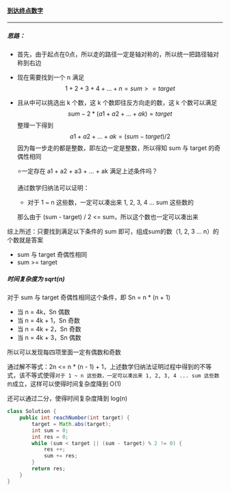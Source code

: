 #### <a href="https://leetcode.cn/problems/reach-a-number/">到达终点数字</a>

----------------

##### 思路：

- 首先，由于起点在0点，所以走的路径一定是轴对称的，所以统一把路径轴对称到右边

- 现在需要找到一个 n 满足 
  $$
  1+2+3+4+...+n=sum>=target
  $$

- 且从中可以挑选出 k 个数，这 k 个数即往反方向走的数，这 k 个数可以满足
  $$
  sum - 2 * (a1 + a2 + ... + ak) = target
  $$
  整理一下得到
  $$
  a1 + a2 + ... + ak = (sum - target) / 2
  $$
  因为每一步走的都是整数，即左边一定是整数，所以得知 sum 与 target 的奇偶性相同

  :star:一定存在 a1 + a2 + a3 + ... + ak 满足上述条件吗？

  通过数学归纳法可以证明：

  - 对于 1 ~ n 这些数，一定可以凑出来 1, 2, 3, 4 ... sum 这些数的

  那么由于 (sum - target) / 2 <= sum，所以这个数也一定可以凑出来

综上所述：只要找到满足以下条件的 sum 即可，组成sum的数（1, 2, 3 ... n）的个数就是答案

- sum 与 target 奇偶性相同
- sum >= target 

##### 时间复杂度为 sqrt(n)

对于 sum 与 target 奇偶性相同这个条件，即 Sn = n * (n + 1)

- 当 n = 4k，Sn 偶数
- 当 n = 4k + 1，Sn 奇数
- 当 n = 4k + 2，Sn 奇数
- 当 n = 4k + 3，Sn 偶数

所以可以发现每四项里面一定有偶数和奇数

通过解不等式：2n <= n * (n - 1) + 1，上述数学归纳法证明过程中得到的不等式，该不等式使得`对于 1 ~ n 这些数，一定可以凑出来 1, 2, 3, 4 ... sum 这些数的`成立，这样可以使得时间复杂度降到 O(1)

还可以通过二分，使得时间复杂度降到 log(n)

```java
class Solution {
    public int reachNumber(int target) {
        target = Math.abs(target);
        int sum = 0;
        int res = 0;
        while (sum < target || (sum - target) % 2 != 0) {
            res ++;
            sum += res;
        }
        return res;
    }
}
```

